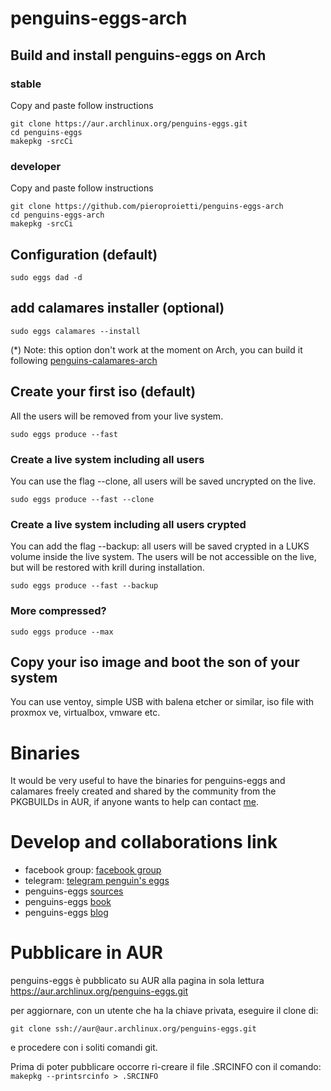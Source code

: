 # penguins-eggs-arch

## Build and install penguins-eggs on Arch

### stable
Copy and paste follow instructions 
```
git clone https://aur.archlinux.org/penguins-eggs.git
cd penguins-eggs
makepkg -srcCi
```
### developer
Copy and paste follow instructions 
```
git clone https://github.com/pieroproietti/penguins-eggs-arch
cd penguins-eggs-arch
makepkg -srcCi
```


## Configuration (default)

```sudo eggs dad -d```

## add calamares installer (optional)
```sudo eggs calamares --install```

(*) Note: this option don't work at the moment on Arch, you can build it following [penguins-calamares-arch](https://github.com/pieroproietti/penguins-calamares-arch)

## Create your first iso (default)
All the users will be removed from your live system.

```sudo eggs produce --fast```

### Create a live system including all users
You can use the flag --clone, all users will be saved uncrypted on the live.

```sudo eggs produce --fast --clone```

### Create a live system including all users crypted

You can add the flag --backup: all users will be saved crypted in a LUKS volume inside the live system. The users will be not accessible on the live, but will be restored with krill during installation.

```sudo eggs produce --fast --backup```

### More compressed?

```sudo eggs produce --max``` 



## Copy your iso image and boot the son of your system
You can use ventoy, simple USB with balena etcher or similar, iso file with proxmox ve, virtualbox, vmware etc.

# Binaries
It would be very useful to have the binaries for penguins-eggs and calamares freely created and shared by the community from the PKGBUILDs in AUR, if anyone wants to help can contact [me](https://t.me/penguins_eggs).

# Develop and collaborations link
* facebook group: [facebook group](https://www.facebook.com/groups/128861437762355)
* telegram: [telegram penguin's eggs](https://web.telegram.org/z/#-1447280458)
* penguins-eggs [sources](https://github.com/pieroproietti/penguins-eggs)
* penguins-eggs [book](https://penguins-eggs.net/book/)
* penguins-eggs [blog](https://penguins-eggs.net)

# Pubblicare in AUR

penguins-eggs è pubblicato su AUR alla pagina in sola lettura https://aur.archlinux.org/penguins-eggs.git

per aggiornare, con un utente che ha la chiave privata, eseguire il clone di:

```git clone ssh://aur@aur.archlinux.org/penguins-eggs.git```

e procedere con i soliti comandi git.

Prima di poter pubblicare occorre ri-creare il file .SRCINFO con il comando:
```makepkg --printsrcinfo > .SRCINFO```

 